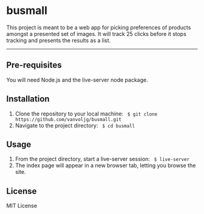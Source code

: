 # busmall

This project is meant to be a web app for picking preferences of products amongst a presented set of images. It will track 25 clicks before it stops tracking and presents the results as a list.

---

## Pre-requisites
You will need Node.js and the live-server node package.
## Installation
1. Clone the repository to your local machine:
``` $ git clone https://github.com/vanvoljg/busmall.git```
2. Navigate to the project directory:
``` $ cd busmall```
## Usage
1. From the project directory, start a live-server session:
``` $ live-server```
2. The index page will appear in a new browser tab, letting you browse the site.
## License
MIT License
